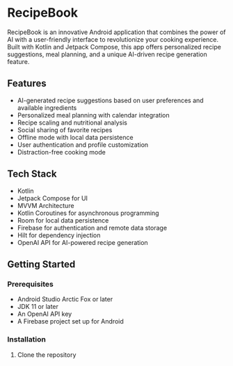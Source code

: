 # RecipeBook
RecipeBook is an innovative Android application that combines the power of AI with a user-friendly interface to revolutionize your cooking experience. Built with Kotlin and Jetpack Compose, this app offers personalized recipe suggestions, meal planning, and a unique AI-driven recipe generation feature.

## Features

- AI-generated recipe suggestions based on user preferences and available ingredients
- Personalized meal planning with calendar integration
- Recipe scaling and nutritional analysis
- Social sharing of favorite recipes
- Offline mode with local data persistence
- User authentication and profile customization
- Distraction-free cooking mode

## Tech Stack

- Kotlin
- Jetpack Compose for UI
- MVVM Architecture
- Kotlin Coroutines for asynchronous programming
- Room for local data persistence
- Firebase for authentication and remote data storage
- Hilt for dependency injection
- OpenAI API for AI-powered recipe generation

## Getting Started

### Prerequisites

- Android Studio Arctic Fox or later
- JDK 11 or later
- An OpenAI API key
- A Firebase project set up for Android

### Installation

1. Clone the repository
